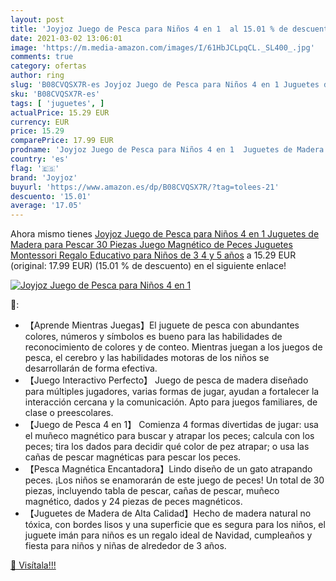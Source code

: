 ```yaml
---
layout: post
title: 'Joyjoz Juego de Pesca para Niños 4 en 1  al 15.01 % de descuento'
date: 2021-03-02 13:06:01
image: 'https://m.media-amazon.com/images/I/61HbJCLpqCL._SL400_.jpg'
comments: true
category: ofertas
author: ring
slug: 'B08CVQSX7R-es Joyjoz Juego de Pesca para Niños 4 en 1 Juguetes de Madera...'
sku: 'B08CVQSX7R-es'
tags: [ 'juguetes', ]
actualPrice: 15.29 EUR
currency: EUR
price: 15.29
comparePrice: 17.99 EUR
prodname: 'Joyjoz Juego de Pesca para Niños 4 en 1  Juguetes de Madera para Pescar 30 Piezas  Juego Magnético de Peces  Juguetes Montessori  Regalo Educativo para Niños de 3  4 y 5 años'
country: 'es'
flag: '🇪🇸'
brand: 'Joyjoz'
buyurl: 'https://www.amazon.es/dp/B08CVQSX7R/?tag=tolees-21'
descuento: '15.01'
average: '17.05'
---
```


Ahora mismo tienes [Joyjoz Juego de Pesca para Niños 4 en 1  Juguetes de Madera para Pescar 30 Piezas  Juego Magnético de Peces  Juguetes Montessori  Regalo Educativo para Niños de 3  4 y 5 años](https://www.amazon.es/dp/B08CVQSX7R/?tag=tolees-21) a 15.29 EUR (original: 17.99 EUR) (15.01 %  de descuento) en el siguiente enlace!

[![Joyjoz Juego de Pesca para Niños 4 en 1 ](https://m.media-amazon.com/images/I/61HbJCLpqCL._SL400_.jpg)](https://www.amazon.es/dp/B08CVQSX7R/?tag=tolees-21)

🔎:

- 【Aprende Mientras Juegas】El juguete de pesca con abundantes colores, números y símbolos es bueno para las habilidades de reconocimiento de colores y de conteo. Mientras juegan a los juegos de pesca, el cerebro y las habilidades motoras de los niños se desarrollarán de forma efectiva.
- 【Juego Interactivo Perfecto】 Juego de pesca de madera diseñado para múltiples jugadores, varias formas de jugar, ayudan a fortalecer la interacción cercana y la comunicación. Apto para juegos familiares, de clase o preescolares.
- 【Juego de Pesca 4 en 1】 Comienza 4 formas divertidas de jugar: usa el muñeco magnético para buscar y atrapar los peces; calcula con los peces; tira los dados para decidir qué color de pez atrapar; o usa las cañas de pescar magnéticas para pescar los peces.
- 【Pesca Magnética Encantadora】Lindo diseño de un gato atrapando peces. ¡Los niños se enamorarán de este juego de peces! Un total de 30 piezas, incluyendo tabla de pescar, cañas de pescar, muñeco magnético, dados y 24 piezas de peces magnéticos.
- 【Juguetes de Madera de Alta Calidad】Hecho de madera natural no tóxica, con bordes lisos y una superficie que es segura para los niños, el juguete imán para niños es un regalo ideal de Navidad, cumpleaños y fiesta para niños y niñas de alrededor de 3 años.

[🛒 Visítala!!!](https://www.amazon.es/dp/B08CVQSX7R/?tag=tolees-21)
